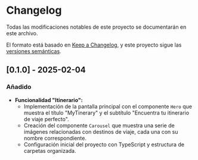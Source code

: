 # Changelog

Todas las modificaciones notables de este proyecto se documentarán en este archivo.

El formato está basado en [Keep a Changelog](https://keepachangelog.com/en/1.0.0/), y este proyecto sigue las [versiones semánticas](https://semver.org/lang/es/).

## [0.1.0] - 2025-02-04

### Añadido

- **Funcionalidad "Itinerario":**
  - Implementación de la pantalla principal con el componente `Hero` que muestra el título "MyTinerary" y el subtítulo "Encuentra tu itinerario de viaje perfecto".
  - Creación del componente `Carousel` que muestra una serie de imágenes relacionadas con destinos de viaje, cada una con su nombre correspondiente.
  - Configuración inicial del proyecto con TypeScript y estructura de carpetas organizada.

